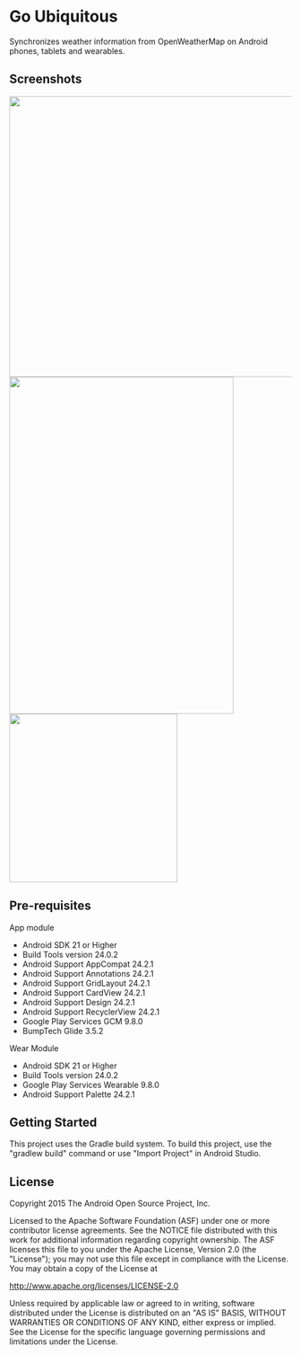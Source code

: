 Go Ubiquitous
===================================

Synchronizes weather information from OpenWeatherMap on Android phones, tablets and wearables. 

Screenshots
--------------
<img src="https://cloud.githubusercontent.com/assets/16929740/20517436/f6269246-b0d5-11e6-90fd-03715a74c97e.png" width="800" height="500" >
<img src="https://cloud.githubusercontent.com/assets/16929740/20517783/a644d06a-b0d7-11e6-8d39-f0c7a856ffdf.png" width="400" height="600" >
<img src="https://cloud.githubusercontent.com/assets/16929740/20516294/d59c001a-b0d0-11e6-9074-13cfa59ef62d.png" width="300" height="300" >


Pre-requisites
--------------
App module
- Android SDK 21 or Higher
- Build Tools version 24.0.2
- Android Support AppCompat 24.2.1
- Android Support Annotations 24.2.1
- Android Support GridLayout 24.2.1
- Android Support CardView 24.2.1
- Android Support Design 24.2.1
- Android Support RecyclerView 24.2.1
- Google Play Services GCM 9.8.0
- BumpTech Glide 3.5.2

Wear Module
- Android SDK 21 or Higher
- Build Tools version 24.0.2
- Google Play Services Wearable 9.8.0
- Android Support Palette 24.2.1

Getting Started
---------------
This project uses the Gradle build system.  To build this project, use the
"gradlew build" command or use "Import Project" in Android Studio.

License
-------
Copyright 2015 The Android Open Source Project, Inc.

Licensed to the Apache Software Foundation (ASF) under one or more contributor
license agreements.  See the NOTICE file distributed with this work for
additional information regarding copyright ownership.  The ASF licenses this
file to you under the Apache License, Version 2.0 (the "License"); you may not
use this file except in compliance with the License.  You may obtain a copy of
the License at

http://www.apache.org/licenses/LICENSE-2.0

Unless required by applicable law or agreed to in writing, software
distributed under the License is distributed on an "AS IS" BASIS, WITHOUT
WARRANTIES OR CONDITIONS OF ANY KIND, either express or implied.  See the
License for the specific language governing permissions and limitations under
the License.

